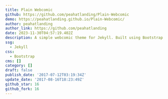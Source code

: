 ```yaml
---
title: Plain Webcomic
github: https://github.com/peahatlanding/Plain-Webcomic
demo: https://peahatlanding.github.io/Plain-Webcomic/
author: peahatlanding
author_link: https://github.com/peahatlanding
date: 2023-11-30T04:57:19.402Z
description: A simple webcomic theme for Jekyll. Built using Bootstrap.
ssg:
  - Jekyll
css:
  - Bootstrap
cms: []
category: []
draft: false
publish_date: '2017-07-12T03:19:34Z'
update_date: '2017-08-16T18:23:49Z'
github_star: 16
github_fork: 16
---
```

